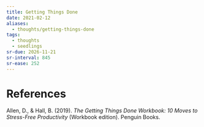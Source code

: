 ```yaml
---
title: Getting Things Done
date: 2021-02-12
aliases:
  - thoughts/getting-things-done
tags:
  - thoughts
  - seedlings
sr-due: 2026-11-21
sr-interval: 845
sr-ease: 252
---
```


# References

Allen, D., & Hall, B. (2019). _The Getting Things Done Workbook: 10 Moves to Stress-Free Productivity_ (Workbook edition). Penguin Books.